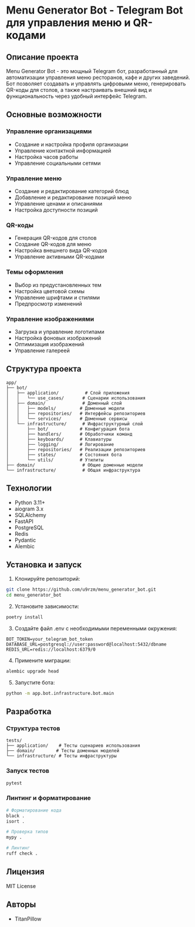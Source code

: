 # Menu Generator Bot - Telegram Bot для управления меню и QR-кодами

## Описание проекта

Menu Generator Bot - это мощный Telegram бот, разработанный для автоматизации управления меню ресторанов, кафе и других заведений. Бот позволяет создавать и управлять цифровыми меню, генерировать QR-коды для столов, а также настраивать внешний вид и функциональность через удобный интерфейс Telegram.

## Основные возможности

### Управление организациями
- Создание и настройка профиля организации
- Управление контактной информацией
- Настройка часов работы
- Управление социальными сетями

### Управление меню
- Создание и редактирование категорий блюд
- Добавление и редактирование позиций меню
- Управление ценами и описаниями
- Настройка доступности позиций

### QR-коды
- Генерация QR-кодов для столов
- Создание QR-кодов для меню
- Настройка внешнего вида QR-кодов
- Управление активными QR-кодами

### Темы оформления
- Выбор из предустановленных тем
- Настройка цветовой схемы
- Управление шрифтами и стилями
- Предпросмотр изменений

### Управление изображениями
- Загрузка и управление логотипами
- Настройка фоновых изображений
- Оптимизация изображений
- Управление галереей

## Структура проекта

```
app/
├── bot/
│   ├── application/          # Слой приложения
│   │   └── use_cases/       # Сценарии использования
│   ├── domain/              # Доменный слой
│   │   ├── models/         # Доменные модели
│   │   ├── repositories/   # Интерфейсы репозиториев
│   │   └── services/       # Доменные сервисы
│   └── infrastructure/      # Инфраструктурный слой
│       ├── bot/            # Конфигурация бота
│       ├── handlers/       # Обработчики команд
│       ├── keyboards/      # Клавиатуры
│       ├── logging/        # Логирование
│       ├── repositories/   # Реализации репозиториев
│       ├── states/         # Состояния бота
│       └── utils/          # Утилиты
├── domain/                  # Общие доменные модели
└── infrastructure/          # Общая инфраструктура
```

## Технологии

- Python 3.11+
- aiogram 3.x
- SQLAlchemy
- FastAPI
- PostgreSQL
- Redis
- Pydantic
- Alembic

## Установка и запуск

1. Клонируйте репозиторий:
```bash
git clone https://github.com/u9rzm/menu_generator_bot.git
cd menu_generator_bot
```

2. Установите зависимости:
```bash
poetry install
```

3. Создайте файл .env с необходимыми переменными окружения:
```env
BOT_TOKEN=your_telegram_bot_token
DATABASE_URL=postgresql://user:password@localhost:5432/dbname
REDIS_URL=redis://localhost:6379/0
```

4. Примените миграции:
```bash
alembic upgrade head
```

5. Запустите бота:
```bash
python -m app.bot.infrastructure.bot.main
```

## Разработка

### Структура тестов
```
tests/
├── application/    # Тесты сценариев использования
├── domain/        # Тесты доменных моделей
└── infrastructure/ # Тесты инфраструктуры
```

### Запуск тестов
```bash
pytest
```

### Линтинг и форматирование
```bash
# Форматирование кода
black .
isort .

# Проверка типов
mypy .

# Линтинг
ruff check .
```

## Лицензия

MIT License

## Авторы

- TitanPillow 